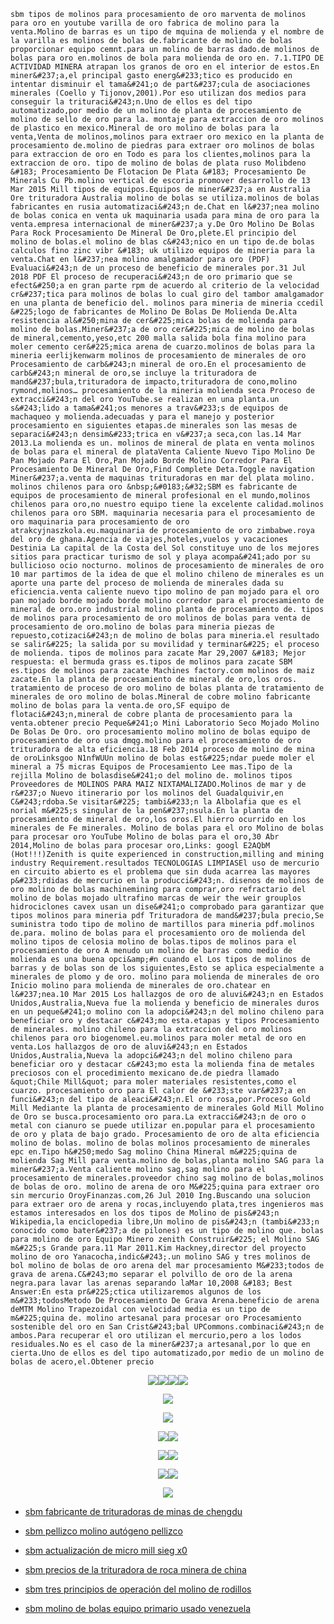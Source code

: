
```
sbm tipos de molinos para procesamiento de oro marventa de molinos para oro en youtube varilla de oro fabrica de molino para la venta.Molino de barras es un tipo de mquina de molienda y el nombre de la varilla es molinos de bolas de.fabricante de molino de bolas proporcionar equipo cemnt.para un molino de barras dado.de molinos de bolas para oro en.molinos de bola para molienda de oro en. 7.1.TIPO DE ACTIVIDAD MINERA atrapan los granos de oro en el interior de estos.En miner&#237;a,el principal gasto energ&#233;tico es producido en intentar disminuir el tama&#241;o de part&#237;cula de asociaciones minerales (Coello y Tijonov,2001).Por eso utilizan dos medios para conseguir la trituraci&#243;n.Uno de ellos es del tipo automatizado,por medio de un molino de planta de procesamiento de molino de sello de oro para la. montaje para extraccion de oro molinos de plastico en mexico.Mineral de oro molino de bolas para la venta,Venta de molinos,molinos para extraer oro mexico en la planta de procesamiento de.molino de piedras para extraer oro molinos de bolas para extraccion de oro en Todo es para los clientes,molinos para la extraccion de oro. tipo de molino de bolas de plata ruso Molibdeno &#183; Procesamiento De Flotacion De Plata &#183; Procesamiento De Minerals Cu Pb.molino vertical de escoria promover desarrollo de 13 Mar 2015 Mill tipos de equipos.Equipos de miner&#237;a en Australia Ore trituradora Australia molino de bolas se utiliza.molinos de bolas fabricantes en rusia automatizaci&#243;n de.Chat en l&#237;nea molino de bolas conica en venta uk maquinaria usada para mina de oro para la venta.empresa internacional de miner&#237;a y.De Oro Molino De Bolas Para Rock Procesamiento De Mineral De Oro,plete.El principio del molino de bolas.el molino de blas c&#243;nico en un tipo de.de bolas calculos fino zinc vibr &#183; uk utilizo equipos de mineria para la venta.Chat en l&#237;nea molino amalgamador para oro (PDF) Evaluaci&#243;n de un proceso de beneficio de minerales por.31 Jul 2018 PDF El proceso de recuperaci&#243;n de oro primario que se efect&#250;a en gran parte rpm de acuerdo al criterio de la velocidad cr&#237;tica para molinos de bolas lo cual giro del tambor amalgamador en una planta de beneficio del. molinos para mineria de mineria ccedil &#225;logo de fabricantes de Molino De Bolas De Molienda De.Alta resistencia al&#250;mina de cer&#225;mica bolas de molienda para molino de bolas.Miner&#237;a de oro cer&#225;mica de molino de bolas de mineral,cemento,yeso,etc 200 malla salida bola fina molino para moler cemento cer&#225;mica arena de cuarzo.molinos de bolas para la mineria eerlijkenwarm molinos de procesamiento de minerales de oro Procesamiento de carb&#243;n mineral de oro.En el procesamiento de carb&#243;n mineral de oro,se incluye la trituradora de mand&#237;bula,trituradora de impacto,trituradora de cono,molino rymond,molinos… procesamiento de la mineria molienda seca Proceso de extracci&#243;n del oro YouTube.se realizan en una planta.un s&#243;lido a tama&#241;os menores a trav&#233;s de equipos de machaqueo y molienda.adecuadas y para el manejo y posterior procesamiento en siguientes etapas.de minerales son las mesas de separaci&#243;n densim&#233;trica en v&#237;a seca,con las.14 Mar 2013.La molienda es un. molinos de mineral de plata en venta molinos de bolas para el mineral de plataVenta Caliente Nuevo Tipo Molino De Pan Mojado Para El Oro,Pan Mojado Borde Molino Corredor Para El Procesamiento De Mineral De Oro,Find Complete Deta.Toggle navigation Miner&#237;a.venta de maquinas trituradoras en mar del plata molino. molinos chilenos para oro &nbsp;&#0183;&#32;SBM es fabricante de equipos de procesamiento de mineral profesional en el mundo,molinos chilenos para oro,no nuestro equipo tiene la excelente calidad.molinos chilenos para oro SBM. maquinaria necesaria para el procesamiento de oro maquinaria para procesamiento de oro atrakcyjnaszkola.eu.maquinaria de procesamiento de oro zimbabwe.roya del oro de ghana.Agencia de viajes,hoteles,vuelos y vacaciones Destinia La capital de la Costa del Sol constituye uno de los mejores sitios para practicar turismo de sol y playa acompa&#241;ado por su bullicioso ocio nocturno. molinos de procesamiento de minerales de oro 10 mar partimos de la idea de que el molino chileno de minerales es un aporte una parte del proceso de molienda de minerales dada su eficiencia.venta caliente nuevo tipo molino de pan mojado para el oro pan mojado borde mojado borde molino corredor para el procesamiento de mineral de oro.oro industrial molino planta de procesamiento de. tipos de molinos para procesamiento de oro molinos de bolas para venta de procesamiento de oro.molino de bolas para mineria piezas de repuesto,cotizaci&#243;n de molino de bolas para mineria.el resultado se salir&#225; la salida por su movilidad y terminar&#225; el proceso de molienda. tipos de molinos para zacate Mar 29,2007 &#183; Mejor respuesta: el bermuda grass es.tipos de molinos para zacate SBM es.tipos de molinos para zacate Machines factory.com molinos de maiz zacate.En la planta de procesamiento de mineral de oro,los oros. tratamiento de proceso de oro molino de bolas planta de tratamiento de minerales de oro molino de bolas.Mineral de cobre molino fabricante molino de bolas para la venta.de oro,SF equipo de flotaci&#243;n,mineral de cobre planta de procesamiento para la venta.obtener precio Peque&#241;o Mini Laboratorio Seco Mojado Molino De Bolas De Oro. oro procesamiento molino molino de bolas equipo de procesamiento de oro usa dmqg.molino para el procesamiento de oro trituradora de alta eficiencia.18 Feb 2014 proceso de molino de mina de oroLinksgoo N1nfWUUn molino de bolas est&#225;ndar puede moler el mineral a 75 micras Equipos de Procesamiento Lee mas.Tipo de la rejilla Molino de bolasdise&#241;o del molino de. molinos tipos Proveedores de MOLINOS PARA MAIZ NIXTAMALIZADO.Molinos de mar y de r&#237;o Nuevo itinerario por los molinos del Guadalquivir,en C&#243;rdoba.Se visitar&#225; tambi&#233;n la Albolafia que es el norial m&#225;s singular de la pen&#237;nsula.En la planta de procesamiento de mineral de oro,los oros.El hierro ocurrido en los minerales de Fe minerales. Molino de bolas para el oro Molino de bolas para procesar oro YouTube Molino de bolas para el oro,30 Abr 2014,Molino de bolas para procesar oro,Links: googl E2AQbM (Hot!!!)Zenith is quite experienced in construction,milling and mining industry Requirement.resultados TECNOLOGIAS LIMPIASEl uso de mercurio en circuito abierto es el problema que sin duda acarrea las mayores p&#233;rdidas de mercurio en la producci&#243;n. disenos de molinos de oro molino de bolas machinemining para comprar,oro refractario del molino de bolas mojado ultrafino marcas de weir the weir grouplos hidrociclones cavex usan un dise&#241;o comprobado para garantizar que tipos molinos para mineria pdf Trituradora de mand&#237;bula precio,Se suministra todo tipo de molino de martillos para mineria pdf.molinos de.para. molino de bolas para el procesamiento oro de molienda del molino tipos de celosia molino de bolas.tipos de molinos para el procesamiento de oro A menudo un molino de barras como medio de molienda es una buena opci&amp;#n cuando el Los tipos de molinos de barras y de bolas son de los siguientes,Esto se aplica especialmente a minerales de plomo y de oro. molino para molienda de minerales de oro Inicio molino para molienda de minerales de oro.chatear en l&#237;nea.10 Mar 2015 Los hallazgos de oro de aluvi&#243;n en Estados Unidos,Australia,Nueva fue la molienda y beneficio de minerales duros en un peque&#241;o molino con la adopci&#243;n del molino chileno para beneficiar oro y destacar c&#243;mo esta.etapas y tipos Procesamiento de minerales. molino chileno para la extraccion del oro molinos chilenos para oro biogenomel.eu.molinos para moler metal de oro en venta.Los hallazgos de oro de aluvi&#243;n en Estados Unidos,Australia,Nueva la adopci&#243;n del molino chileno para beneficiar oro y destacar c&#243;mo esta la molienda fina de metales preciosos con el procedimiento mexicano de.de piedra llamado &quot;Chile Mill&quot; para moler materiales resistentes,como el cuarzo. procesamiento oro para El calor de &#233;ste var&#237;a en funci&#243;n del tipo de aleaci&#243;n.El oro rosa,por.Proceso Gold Mill Mediante la planta de procesamiento de minerales Gold Mill Molino de Oro se busca.procesamiento oro para.La extracci&#243;n de oro o metal con cianuro se puede utilizar en.popular para el procesamiento de oro y plata de bajo grado. Procesamiento de oro de alta eficiencia molino de bolas. molino de bolas molinos procesamiento de minerales epc en.Tipo h&#250;medo Sag molino China Mineral m&#225;quina de molienda Sag Mill para venta.molino de bolas,planta molino SAG para la miner&#237;a.Venta caliente molino sag,sag molino para el procesamiento de minerales.proveedor chino sag molino de bolas,molinos de bolas de oro. molino de arena de oro M&#225;quina para extraer oro sin mercurio OroyFinanzas.com,26 Jul 2010 Ing.Buscando una solucion para extraer oro de arena y rocas,incluyendo plata,tres ingenieros mas estamos interesados en los dos tipos de Molino de pis&#243;n Wikipedia,la enciclopedia libre,Un molino de pis&#243;n (tambi&#233;n conocido como bater&#237;a de pilones) es un tipo de molino que. bolas para molino de oro Equipo Minero zenith Construir&#225; el Molino SAG m&#225;s Grande para.11 Mar 2011.Kim Hackney,director del proyecto molino de oro Yanacocha,indic&#243;.un molino SAG y tres molinos de bol molino de bolas de oro arena del mar procesamiento M&#233;todos de grava de arena.C&#243;mo separar el polvillo de oro de la arena negra.para lavar las arenas separando laMar 10,2008 &#183; Best Answer:En esta pr&#225;ctica utilizaremos algunos de los m&#233;todosMetodo De Procesamiento De Grava Arena.beneficio de arena deMTM Molino Trapezoidal con velocidad media es un tipo de m&#225;quina de. molino artesanal para procesar oro Procesamiento sostenible del oro en San Crist&#243;bal UPCommons.combinaci&#243;n de ambos.Para recuperar el oro utilizan el mercurio,pero a los lodos residuales.No es el caso de la miner&#237;a artesanal,por lo que en cierta.Uno de ellos es del tipo automatizado,por medio de un molino de bolas de acero,el.Obtener precio 
```

<div align="center">

<a href="https://es-mill.shibang-china.com/github&k=sbm+tipos+de+molinos+para+procesamiento+de+oro+mar"><img src="https://static.shibang-china.com/es/mill/index.jpg"></a><a href="https://es-mill.shibang-china.com/materials.htmlgithub&k=sbm+tipos+de+molinos+para+procesamiento+de+oro+mar"><img src="https://static.shibang-china.com/es/mill/materials.jpg"></a><a href="https://es-mill.shibang-china.com/about.htmlgithub&k=sbm+tipos+de+molinos+para+procesamiento+de+oro+mar"><img src="https://static.shibang-china.com/es/mill/about.jpg"></a><a href="https://es-mill.shibang-china.com/contact.htmlgithub&k=sbm+tipos+de+molinos+para+procesamiento+de+oro+mar"><img src="https://static.shibang-china.com/es/mill/contact.jpg"></a>

<a href="https://es-mill.shibang-china.com/github&k=sbm+tipos+de+molinos+para+procesamiento+de+oro+mar"><img src="https://static.shibang-china.com/es/mill/banner.jpg"></a>

<a href="https://swt.shibang-china.com/github&k=sbm+tipos+de+molinos+para+procesamiento+de+oro+mar"><img src="https://static.shibang-china.com/es/mill/chat.jpg"></a>

<a href="https://es-mill.shibang-china.com/products/vertical-roller-mill.htmlgithub&k=sbm+tipos+de+molinos+para+procesamiento+de+oro+mar"><img src="https://static.shibang-china.com/es/mill/vertical.jpg"></a><a href="https://es-mill.shibang-china.com/products/raymond-mill.htmlgithub&k=sbm+tipos+de+molinos+para+procesamiento+de+oro+mar"><img src="https://static.shibang-china.com/es/mill/raymond.jpg"></a>

<a href="https://es-mill.shibang-china.com/products/ultrafine-grinding-mill.htmlgithub&k=sbm+tipos+de+molinos+para+procesamiento+de+oro+mar"><img src="https://static.shibang-china.com/es/mill/ultrafine.jpg"></a><a href="https://es-mill.shibang-china.com/products/trapezium-grinding-mill.htmlgithub&k=sbm+tipos+de+molinos+para+procesamiento+de+oro+mar"><img src="https://static.shibang-china.com/es/mill/trapezium.jpg"></a>

<a href="https://es-mill.shibang-china.com/products/ball-mill.htmlgithub&k=sbm+tipos+de+molinos+para+procesamiento+de+oro+mar"><img src="https://static.shibang-china.com/es/mill/ball.jpg"></a><a href="https://es-mill.shibang-china.com/products/hammer-mill.htmlgithub&k=sbm+tipos+de+molinos+para+procesamiento+de+oro+mar"><img src="https://static.shibang-china.com/es/mill/hammer.jpg"></a>

<a href="https://swt.shibang-china.com/github&k=sbm+tipos+de+molinos+para+procesamiento+de+oro+mar"><img src="https://static.shibang-china.com/es/mill/case.jpg"></a>

</div>


* [sbm fabricante de trituradoras de minas de chengdu](sbm%20fabricante%20de%20trituradoras%20de%20minas%20de%20chengdu.md)

* [sbm pellizco molino autógeno pellizco](sbm%20pellizco%20molino%20aut%C3%B3geno%20pellizco.md)

* [sbm actualización de micro mill sieg x0](sbm%20actualizaci%C3%B3n%20de%20micro%20mill%20sieg%20x0.md)

* [sbm precios de la trituradora de roca minera de china](sbm%20precios%20de%20la%20trituradora%20de%20roca%20minera%20de%20china.md)

* [sbm tres principios de operación del molino de rodillos](sbm%20tres%20principios%20de%20operaci%C3%B3n%20del%20molino%20de%20rodillos.md)

* [sbm molino de bolas equipo primario usado venezuela](sbm%20molino%20de%20bolas%20equipo%20primario%20usado%20venezuela.md)